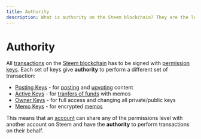 ```yaml
---
title: Authority
description: What is authority on the Steem blockchain? They are the level of permission that an account has to perform certain type of transactions and operation on the blockchain. Learn more now by visiting the Steem Documentation Network.
---
```

# Authority

All [transactions](/glossary/transaction.md) on the [Steem blockchain](/glossary/steem-blockchain.md) has to be signed with [permission keys](/glossary/private-key.md). Each set of keys give **authority** to perform a different set of transaction:

- [Posting Keys](/glossary/posting-key.md) - for [posting](/glossary/posting.md) and [upvoting](/glossary/voting.md) content
- [Active Keys](/glossary/active-key.md) - for [tranfers of funds](/glossary/transfer.md) with memos  
- [Owner Keys](/glossary/owner-key.md) - for full access and changing all private/public keys 
- [Memo Keys](/glossary/memo-key.md) - for encrypted [memos](/glossary/memo.md)

This means that an [account](/glossary/account.md) can share any of the permissions level with another account on Steem and have the **authority** to perform transactions on their behalf.
